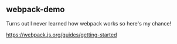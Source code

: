 ## webpack-demo

Turns out I never learned how webpack works so here's my chance!

https://webpack.js.org/guides/getting-started